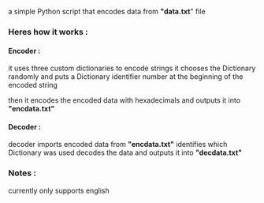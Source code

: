 a simple Python script that encodes data from **"data.txt**" file

### Heres how it works :

#### Encoder : 
it uses three custom dictionaries to encode strings
it chooses the Dictionary randomly and puts a Dictionary identifier number at the beginning of the encoded string

then it encodes the encoded data with hexadecimals and outputs it into **"encdata.txt"**

#### Decoder : 
decoder imports encoded data from **"encdata.txt"**
identifies which Dictionary was used
decodes the data and outputs it into **"decdata.txt"**

### Notes : 

currently only supports english 

